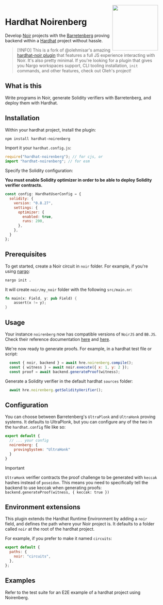 <img align="right" width="150" height="150" top="100" src="./assets/banner.jpg">

# Hardhat Noirenberg

Develop [Noir](https://noir-lang.org) projects with the [Barretenberg](https://github.com/AztecProtocol/aztec-packages/tree/master/barretenberg/ts) proving backend within a [Hardhat](https://hardhat.org) project without hassle.

> [!INFO]
> This is a fork of @olehmisar's amazing [hardhat-noir plugin](https://github.com/olehmisar/hardhat-noir) that features a full JS experience interacting with Noir. It's also pretty minimal. If you're looking for a plugin that gives you Nargo workspaces support, CLI tooling installation, `init` commands, and other features, check out Oleh's project!

## What is this

Write programs in Noir, generate Solidity verifiers with Barretenberg, and deploy them with Hardhat.

## Installation

Within your hardhat project, install the plugin:

```bash
npm install hardhat-noirenberg
```

Import it your `hardhat.config.js`:

```js
require("hardhat-noirenberg"); // for cjs, or
import "hardhat-noirenberg"; // for esm
```

Specify the Solidity configuration:

**You must enable Solidity optimizer in order to be able to deploy Solidity verifier contracts.**

```js
const config: HardhatUserConfig = {
  solidity: {
    version: "0.8.27",
    settings: {
      optimizer: {
        enabled: true,
        runs: 200,
      },
    },
  }
};
```

## Prerequisites

To get started, create a Noir circuit in `noir` folder. For example, if you're using [nargo](https://noir-lang.org/docs/getting_started/noir_installation):

```bash
nargo init .
```

It will create `noir/my_noir` folder with the following `src/main.nr`:

```rs
fn main(x: Field, y: pub Field) {
    assert(x != y);
}
```

## Usage

Your instance `noirenberg` now has compatible versions of `NoirJS` and `BB.JS`. Check their reference documentation [here](https://noir-lang.org/docs/reference/NoirJS/noir_js/) and [here](https://github.com/AztecProtocol/aztec-packages/tree/master/barretenberg/ts).

We're now ready to generate proofs. For example, in a hardhat test file or script:

```js
  const { noir, backend } = await hre.noirenberg.compile();
  const { witness } = await noir.execute({ x: 1, y: 2 });
  const proof = await backend.generateProof(witness);
```

Generate a Solidity verifier in the default hardhat `sources` folder:

```js
  await hre.noirenberg.getSolidityVerifier();
```

## Configuration

You can choose between Barretenberg's `UltraPlonk` and `UltraHonk` proving systems. It defaults to UltraPlonk, but you can configure any of the two in the `hardhat.config` file like so:

```js
export default {
  // ... your config
  noirenberg: {
    provingSystem: "UltraHonk"
  }
}
```

> [!IMPORTANT]
> `UltraHonk` verifier contracts the proof challenge to be generated with `keccak` hashes instead of `poseidon`.
> This means you need to specifically tell the backend to use keccak when generating proofs: `backend.generateProof(witness, { keccak: true })`

## Environment extensions

This plugin extends the Hardhat Runtime Environment by adding a `noir` field, and defines the path where your Noir project is. It defaults to a folder called `noir` at the root of the hardhat project.

For example, if you prefer to make it named `circuits`:

```js
export default {
  paths: {
    noir: "circuits",
  },
};
```

## Examples

Refer to the test suite for an E2E example of a hardhat project using Noirenberg.
